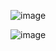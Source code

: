 ![image](https://github.com/user-attachments/assets/0d9a6027-471f-47d6-bb87-ac7035230ecb)

![image](https://github.com/user-attachments/assets/f0c854ef-e024-4c2a-a942-b81fec4971dd)
